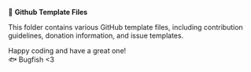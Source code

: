 🙌 **Github Template Files**

This folder contains various GitHub template files, including contribution guidelines, donation information, and issue templates.

Happy coding and have a great one!  
🐟 Bugfish <3